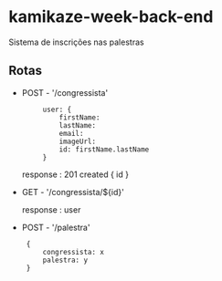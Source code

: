 # kamikaze-week-back-end
Sistema de inscrições nas palestras


## Rotas

 * POST - '/congressista'
  
            user: {
                firstName:
                lastName:
                email:
                imageUrl:
                id: firstName.lastName
            }
    response : 201 created 
        {
            id
        }

 * GET - '/congressista/${id}'
    
    response : user

 * POST - '/palestra'
  
        {
            congressista: x
            palestra: y
        }

